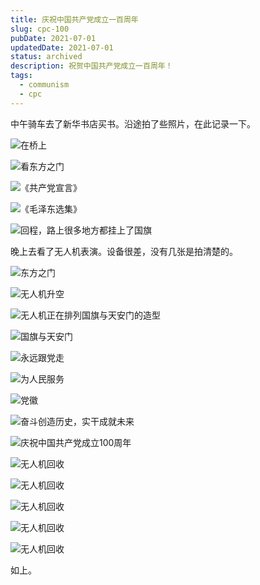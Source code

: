 ```yaml
---
title: 庆祝中国共产党成立一百周年
slug: cpc-100
pubDate: 2021-07-01
updatedDate: 2021-07-01
status: archived
description: 祝贺中国共产党成立一百周年！
tags:
  - communism
  - cpc
---
```


中午骑车去了新华书店买书。沿途拍了些照片，在此记录一下。

![在桥上](https://img.jinng.org/2021-07-01/DSC02352.JPG)

![看东方之门](https://img.jinng.org/2021-07-01/DSC02353.JPG)

![《共产党宣言》](https://img.jinng.org/2021-07-01/DSC02382.JPG)

![《毛泽东选集》](https://img.jinng.org/2021-07-01/DSC02384.JPG)

![回程，路上很多地方都挂上了国旗](https://img.jinng.org/2021-07-01/DSC02355.JPG)

晚上去看了无人机表演。设备很差，没有几张是拍清楚的。

![东方之门](https://img.jinng.org/2021-07-01/DSC02360.JPG)

![无人机升空](https://img.jinng.org/2021-07-01/DSC02361.JPG)

![无人机正在排列国旗与天安门的造型](https://img.jinng.org/2021-07-01/DSC02363.JPG)

![国旗与天安门](https://img.jinng.org/2021-07-01/DSC02365.JPG)

![永远跟党走](https://img.jinng.org/2021-07-01/DSC02366.JPG)

![为人民服务](https://img.jinng.org/2021-07-01/DSC02368.JPG)

![党徽](https://img.jinng.org/2021-07-01/DSC02369.JPG)

![奋斗创造历史，实干成就未来](https://img.jinng.org/2021-07-01/DSC02370.JPG)

![庆祝中国共产党成立100周年](https://img.jinng.org/2021-07-01/DSC02372.JPG)

![无人机回收](https://img.jinng.org/2021-07-01/DSC02374.JPG)

![无人机回收](https://img.jinng.org/2021-07-01/DSC02375.JPG)

![无人机回收](https://img.jinng.org/2021-07-01/DSC02377.JPG)

![无人机回收](https://img.jinng.org/2021-07-01/DSC02379.JPG)

![无人机回收](https://img.jinng.org/2021-07-01/DSC02380.JPG)

如上。
